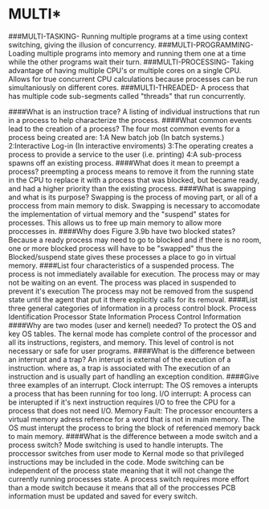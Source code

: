 # MULTI*
###MULTI-TASKING-
Running multiple programs at a time using context switching, giving the illusion of concurrency.
###MULTI-PROGRAMMING- 
Loading multiple programs into memory and running them one at a time while the other programs wait their turn.
###MULTI-PROCESSING-
Taking advantage of having multiple CPU's or multiple cores on a single CPU. Allows for true concurrent CPU calculations because processes can be run simultaniously on different cores.
###MULTI-THREADED-
A process that has multiple code sub-segments called "threads" that run concurrently.

####What is an instruction trace?
	 A listing of individual instructions that run in a process to help characterize the process.
####What common events lead to the creation of a process?
	The four most common events for a process being created are:
	1:A New batch job (In batch systems.)
	2:Interactive Log-in (In interactive enviroments)
	3:The operating creates a process to provide a service to the user (i.e. printing)
	4:A sub-process spawns off an existing process.
####What does it mean to preempt a process?
	preempting a process means to remove it from the running state in 
	the CPU to replace it with a process that was blocked, but 
	became ready, and had a higher priority than the existing process.
####What is swapping and what is its purpose?
	Swapping is the process of moving part, or all of a proccess from main memory to disk.
	Swapping is necessary to accomodate the implementation of 
	virtual memory and the "suspend" states for processes. 
	This allows us 	to free up main memory to allow more proccesses in.
####Why does Figure 3.9b have two blocked states?
	Because a ready process may need to go to blocked and 
	if there is no room, one or more blocked process will have 
	to be "swapped" thus the Blocked/suspend state gives these 
	processes a place to go in virtual memory.
####List four characteristics of a suspended process.
	The process is not immediately available for execution.
	The process may or may not be waiting on an event.
	The process was placed in suspended to prevent it's execution
	The process may not be removed from the suspend state until 
	the agent that put it there explicitly calls for its removal.
####List three general categories of information in a process control block.
	Process Identification
	Processor State Information
	Process Control Information
####Why are two modes (user and kernel) needed?
	To protect the OS and key OS tables. The kernal mode has 
	complete control of the processor and all its instructions, 
	registers, and memory. This level of control is not necessary
	or safe for user programs. 
####What is the difference between an interrupt and a trap?
	An interupt is external of the execution of a instruction.
	where as, a trap is associated with The execution of an instruction 
	and is usually part of handling an exception condition.
####Give three examples of an interrupt.
	 Clock interrupt: The OS removes a interupts a process that has 
	 been running for too long.
	 I/O interrupt: A process can be interupted if it's next 
	 instruction requires I/O to free the CPU for a process that 
	 does not need I/O.
	 Memory Fault: The processor encounters a virtual memory adress 
	 refrence for a word that is not in main memory. The OS must interupt 
	 the process to bring the block of referenced memory back to main memory.
####What is the difference between a mode switch and a process switch?
	Mode switching is used to handle interupts. The proccessor switches 
	from user mode to Kernal mode so that privileged instructions may be 
	included in the code. Mode switching can be independent of the process 
	state meaning that it will not change the currently running processes state.
	A process switch requires more effort than a mode switch because it 
	means that all of the proccesses PCB information must be updated and saved 
	for every switch.
